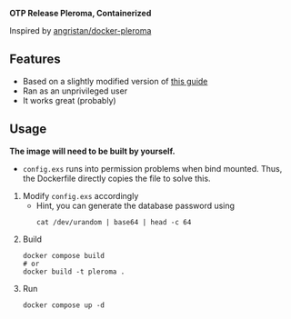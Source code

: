 **OTP Release Pleroma, Containerized**

Inspired by [angristan/docker-pleroma](https://github.com/angristan/docker-pleroma)

## Features
- Based on a slightly modified version of [this guide](https://docs.pleroma.social/backend/installation/otp_en/#edit-the-nginx-config)
- Ran as an unprivileged user
- It works great (probably)

## Usage
**The image will need to be built by yourself.**
- `config.exs` runs into permission problems when bind mounted. Thus, the Dockerfile directly copies the file to solve this.

1. Modify `config.exs` accordingly
    - Hint, you can generate the database password using
      ```
      cat /dev/urandom | base64 | head -c 64
      ```
3. Build
    ```
    docker compose build
    # or
    docker build -t pleroma .
    ```
3. Run
    ```
    docker compose up -d
    ```
